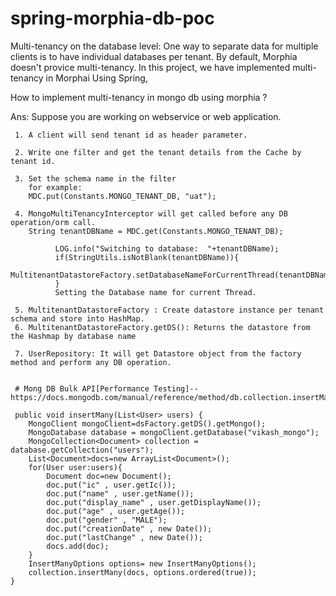 # spring-morphia-db-poc
Multi-tenancy on the database level: One way to separate data for multiple clients is to have individual databases per tenant.
By default, Morphia doesn't provice multi-tenancy.
In this project, we have implemented multi-tenancy in Morphai Using Spring,

How to implement multi-tenancy in mongo db using morphia ? 

Ans: Suppose you are working on webservice or web application.

     1. A client will send tenant id as header parameter.
     
     2. Write one filter and get the tenant details from the Cache by tenant id.
     
     3. Set the schema name in the filter 
        for example:    
        MDC.put(Constants.MONGO_TENANT_DB, "uat");
        
     4. MongoMultiTenancyInterceptor will get called before any DB operation/orm call.
        String tenantDBName = MDC.get(Constants.MONGO_TENANT_DB);
        
			  LOG.info("Switching to database:  "+tenantDBName);
			  if(StringUtils.isNotBlank(tenantDBName)){
				      MultitenantDatastoreFactory.setDatabaseNameForCurrentThread(tenantDBName);
			  }
			  Setting the Database name for current Thread.
      
     5. MultitenantDatastoreFactory : Create datastore instance per tenant schema and store into HashMap.   
     6. MultitenantDatastoreFactory.getDS(): Returns the datastore from the Hashmap by database name
     
     7. UserRepository: It will get Datastore object from the factory method and perform any DB operation.
     
     
     # Mong DB Bulk API[Performance Testing]-- https://docs.mongodb.com/manual/reference/method/db.collection.insertMany/
     
     public void insertMany(List<User> users) {
		MongoClient mongoClient=dsFactory.getDS().getMongo();
		MongoDatabase database = mongoClient.getDatabase("vikash_mongo");
        MongoCollection<Document> collection = database.getCollection("users");
        List<Document>docs=new ArrayList<Document>();
        for(User user:users){
        	Document doc=new Document();
        	doc.put("ic" , user.getIc());
        	doc.put("name" , user.getName());
        	doc.put("display_name" , user.getDisplayName());
        	doc.put("age" , user.getAge());
        	doc.put("gender" , "MALE");
        	doc.put("creationDate" , new Date());
        	doc.put("lastChange" , new Date());
        	docs.add(doc);
        }
        InsertManyOptions options= new InsertManyOptions();
        collection.insertMany(docs, options.ordered(true));
	}
 
